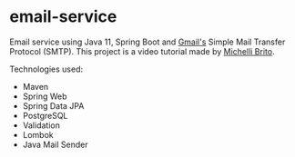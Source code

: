 # email-service
Email service using Java 11, Spring Boot and [Gmail's](https://support.google.com/accounts/answer/185833) Simple Mail Transfer Protocol (SMTP). This project is a video tutorial made by [Michelli Brito](https://www.youtube.com/watch?v=ZBleZzJf6ro).

Technologies used:

- Maven
- Spring Web
- Spring Data JPA
- PostgreSQL
- Validation
- Lombok
- Java Mail Sender
